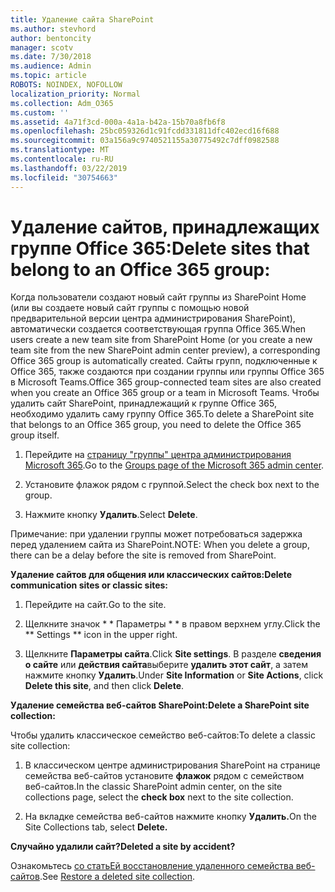 ```yaml
---
title: Удаление сайта SharePoint
ms.author: stevhord
author: bentoncity
manager: scotv
ms.date: 7/30/2018
ms.audience: Admin
ms.topic: article
ROBOTS: NOINDEX, NOFOLLOW
localization_priority: Normal
ms.collection: Adm_O365
ms.custom: ''
ms.assetid: 4a71f3cd-000a-4a1a-b42a-15b70a8fb6f8
ms.openlocfilehash: 25bc059326d1c91fcdd331811dfc402ecd16f688
ms.sourcegitcommit: 03a156a9c9740521155a30775492c7dff0982588
ms.translationtype: MT
ms.contentlocale: ru-RU
ms.lasthandoff: 03/22/2019
ms.locfileid: "30754663"
---
```

# <a name="delete-sites-that-belong-to-an-office-365-group"></a><span data-ttu-id="8d7d8-102">Удаление сайтов, принадлежащих группе Office 365:</span><span class="sxs-lookup"><span data-stu-id="8d7d8-102">Delete sites that belong to an Office 365 group:</span></span>

<span data-ttu-id="8d7d8-103">Когда пользователи создают новый сайт группы из SharePoint Home (или вы создаете новый сайт группы с помощью новой предварительной версии центра администрирования SharePoint), автоматически создается соответствующая группа Office 365.</span><span class="sxs-lookup"><span data-stu-id="8d7d8-103">When users create a new team site from SharePoint Home (or you create a new team site from the new SharePoint admin center preview), a corresponding Office 365 group is automatically created.</span></span> <span data-ttu-id="8d7d8-104">Сайты групп, подключенные к Office 365, также создаются при создании группы или группы Office 365 в Microsoft Teams.</span><span class="sxs-lookup"><span data-stu-id="8d7d8-104">Office 365 group-connected team sites are also created when you create an Office 365 group or a team in Microsoft Teams.</span></span> <span data-ttu-id="8d7d8-105">Чтобы удалить сайт SharePoint, принадлежащий к группе Office 365, необходимо удалить саму группу Office 365.</span><span class="sxs-lookup"><span data-stu-id="8d7d8-105">To delete a SharePoint site that belongs to an Office 365 group, you need to delete the Office 365 group itself.</span></span> 
  
1. <span data-ttu-id="8d7d8-106">Перейдите на [страницу "группы" центра администрирования Microsoft 365](https://portal.office.com/adminportal/home#/groups).</span><span class="sxs-lookup"><span data-stu-id="8d7d8-106">Go to the [Groups page of the Microsoft 365 admin center](https://portal.office.com/adminportal/home#/groups).</span></span>
    
2. <span data-ttu-id="8d7d8-107">Установите флажок рядом с группой.</span><span class="sxs-lookup"><span data-stu-id="8d7d8-107">Select the check box next to the group.</span></span>
    
3. <span data-ttu-id="8d7d8-108">Нажмите кнопку **Удалить**.</span><span class="sxs-lookup"><span data-stu-id="8d7d8-108">Select **Delete**.</span></span>
    
<span data-ttu-id="8d7d8-109">Примечание: при удалении группы может потребоваться задержка перед удалением сайта из SharePoint.</span><span class="sxs-lookup"><span data-stu-id="8d7d8-109">NOTE: When you delete a group, there can be a delay before the site is removed from SharePoint.</span></span>
  
<span data-ttu-id="8d7d8-110">**Удаление сайтов для общения или классических сайтов:**</span><span class="sxs-lookup"><span data-stu-id="8d7d8-110">**Delete communication sites or classic sites:**</span></span>

1. <span data-ttu-id="8d7d8-111">Перейдите на сайт.</span><span class="sxs-lookup"><span data-stu-id="8d7d8-111">Go to the site.</span></span>
  
2. <span data-ttu-id="8d7d8-112">Щелкните значок \* \* Параметры \* \* в правом верхнем углу.</span><span class="sxs-lookup"><span data-stu-id="8d7d8-112">Click the \*\* Settings \*\* icon in the upper right.</span></span> 
  
3. <span data-ttu-id="8d7d8-113">Щелкните **Параметры сайта**.</span><span class="sxs-lookup"><span data-stu-id="8d7d8-113">Click **Site settings**.</span></span> <span data-ttu-id="8d7d8-114">В разделе **сведения о сайте** или **действия сайта**выберите **удалить этот сайт**, а затем нажмите кнопку **Удалить**.</span><span class="sxs-lookup"><span data-stu-id="8d7d8-114">Under **Site Information** or **Site Actions**, click **Delete this site**, and then click **Delete**.</span></span>
  
<span data-ttu-id="8d7d8-115">**Удаление семейства веб-сайтов SharePoint:**</span><span class="sxs-lookup"><span data-stu-id="8d7d8-115">**Delete a SharePoint site collection:**</span></span>

<span data-ttu-id="8d7d8-116">Чтобы удалить классическое семейство веб-сайтов:</span><span class="sxs-lookup"><span data-stu-id="8d7d8-116">To delete a classic site collection:</span></span>
  
1. <span data-ttu-id="8d7d8-117">В классическом центре администрирования SharePoint на странице семейства веб-сайтов установите **флажок** рядом с семейством веб-сайтов.</span><span class="sxs-lookup"><span data-stu-id="8d7d8-117">In the classic SharePoint admin center, on the site collections page, select the **check box** next to the site collection.</span></span> 
    
2. <span data-ttu-id="8d7d8-118">На вкладке семейства веб-сайтов нажмите кнопку **Удалить.**</span><span class="sxs-lookup"><span data-stu-id="8d7d8-118">On the Site Collections tab, select **Delete.**</span></span>
    
<span data-ttu-id="8d7d8-119">**Случайно удалили сайт?**</span><span class="sxs-lookup"><span data-stu-id="8d7d8-119">**Deleted a site by accident?**</span></span>

<span data-ttu-id="8d7d8-120">Ознакомьтесь [со статьЕй восстановление удаленного семейства веб-сайтов](https://go.microsoft.com/fwlink/?linkid=867660).</span><span class="sxs-lookup"><span data-stu-id="8d7d8-120">See [Restore a deleted site collection](https://go.microsoft.com/fwlink/?linkid=867660).</span></span>
  

